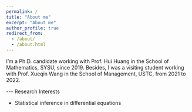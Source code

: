 ```yaml
---
permalink: /
title: "About me"
excerpt: "About me"
author_profile: true
redirect_from: 
  - /about/
  - /about.html
---
```


I’m a Ph.D. candidate working with Prof. Hui Huang in the School of Mathematics, SYSU, since 2019. Besides, I was a visiting student working with Prof. Xueqin Wang in the School of Management, USTC, from 2021 to 2022.

--- Research Interests
- Statistical inference in differential equations
  
